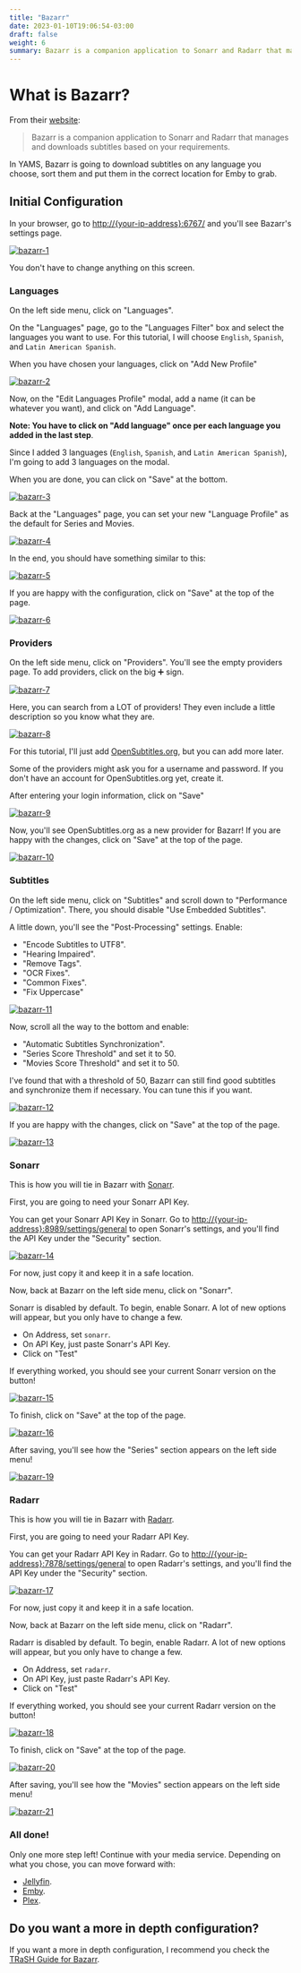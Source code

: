 ```yaml
---
title: "Bazarr"
date: 2023-01-10T19:06:54-03:00
draft: false
weight: 6
summary: Bazarr is a companion application to Sonarr and Radarr that manages and downloads subtitles based on your requirements.
---
```


# What is Bazarr?

From their [website](https://www.bazarr.media/):

> Bazarr is a companion application to Sonarr and Radarr that manages and downloads subtitles based on your requirements.

In YAMS, Bazarr is going to download subtitles on any language you choose, sort them and put them in the correct location for Emby to grab.

## Initial Configuration

In your browser, go to [http://{your-ip-address}:6767/]() and you'll see Bazarr's settings page.

[![bazarr-1](/pics/bazarr-1.png)](/pics/bazarr-1.png)

You don't have to change anything on this screen.

### Languages

On the left side menu, click on "Languages".

On the "Languages" page, go to the "Languages Filter" box and select the languages you want to use. For this tutorial, I will choose `English`, `Spanish`, and `Latin American Spanish`.

When you have chosen your languages, click on "Add New Profile"

[![bazarr-2](/pics/bazarr-2.png)](/pics/bazarr-2.png)

Now, on the "Edit Languages Profile" modal, add a name (it can be whatever you want), and click on "Add Language".

**Note: You have to click on "Add language" once per each language you added in the last step**.

Since I added 3 languages (`English`, `Spanish`, and `Latin American Spanish`), I'm going to add 3 languages on the modal.

When you are done, you can click on "Save" at the bottom.

[![bazarr-3](/pics/bazarr-3.png)](/pics/bazarr-3.png)

Back at the "Languages" page, you can set your new "Language Profile" as the default for Series and Movies.

[![bazarr-4](/pics/bazarr-4.png)](/pics/bazarr-4.png)

In the end, you should have something similar to this:

[![bazarr-5](/pics/bazarr-5.png)](/pics/bazarr-5.png)

If you are happy with the configuration, click on "Save" at the top of the page.

[![bazarr-6](/pics/bazarr-6.png)](/pics/bazarr-6.png)

### Providers

On the left side menu, click on "Providers". You'll see the empty providers page. To add providers, click on the big ➕ sign.

[![bazarr-7](/pics/bazarr-7.png)](/pics/bazarr-7.png)

Here, you can search from a LOT of providers! They even include a little description so you know what they are.

[![bazarr-8](/pics/bazarr-8.png)](/pics/bazarr-8.png)

For this tutorial, I'll just add [OpenSubtitles.org](https://www.opensubtitles.org/en/search/subs), but you can add more later.

Some of the providers might ask you for a username and password. If you don't have an account for OpenSubtitles.org yet, create it.

After entering your login information, click on "Save"

[![bazarr-9](/pics/bazarr-9.png)](/pics/bazarr-9.png)

Now, you'll see OpenSubtitles.org as a new provider for Bazarr! If you are happy with the changes, click on "Save" at the top of the page.

[![bazarr-10](/pics/bazarr-10.png)](/pics/bazarr-10.png)

### Subtitles

On the left side menu, click on "Subtitles" and scroll down to "Performance / Optimization". There, you should disable "Use Embedded Subtitles".

A little down, you'll see the "Post-Processing" settings. Enable:

- "Encode Subtitles to UTF8".
- "Hearing Impaired".
- "Remove Tags".
- "OCR Fixes".
- "Common Fixes".
- "Fix Uppercase"

[![bazarr-11](/pics/bazarr-11.png)](/pics/bazarr-11.png)

Now, scroll all the way to the bottom and enable:

- "Automatic Subtitles Synchronization".
- "Series Score Threshold" and set it to 50.
- "Movies Score Threshold" and set it to 50.

I've found that with a threshold of 50, Bazarr can still find good subtitles and synchronize them if necessary. You can tune this if you want.

[![bazarr-12](/pics/bazarr-12.png)](/pics/bazarr-12.png)

If you are happy with the changes, click on "Save" at the top of the page.

[![bazarr-13](/pics/bazarr-13.png)](/pics/bazarr-13.png)

### Sonarr

This is how you will tie in Bazarr with [Sonarr](/config/sonarr).

First, you are going to need your Sonarr API Key.

You can get your Sonarr API Key in Sonarr. Go to [http://{your-ip-address}:8989/settings/general]() to open Sonarr's settings, and you'll find the API Key under the "Security" section.

[![bazarr-14](/pics/bazarr-14.png)](/pics/bazarr-14.png)

For now, just copy it and keep it in a safe location.

Now, back at Bazarr on the left side menu, click on "Sonarr".

Sonarr is disabled by default. To begin, enable Sonarr. A lot of new options will appear, but you only have to change a few.

- On Address, set `sonarr`.
- On API Key, just paste Sonarr's API Key.
- Click on "Test"

If everything worked, you should see your current Sonarr version on the button!

[![bazarr-15](/pics/bazarr-15.png)](/pics/bazarr-15.png)

To finish, click on "Save" at the top of the page.

[![bazarr-16](/pics/bazarr-16.png)](/pics/bazarr-16.png)

After saving, you'll see how the "Series" section appears on the left side menu!

[![bazarr-19](/pics/bazarr-19.png)](/pics/bazarr-19.png)

### Radarr

This is how you will tie in Bazarr with [Radarr](/config/radarr).

First, you are going to need your Radarr API Key.

You can get your Radarr API Key in Radarr. Go to [http://{your-ip-address}:7878/settings/general]() to open Radarr's settings, and you'll find the API Key under the "Security" section.

[![bazarr-17](/pics/bazarr-17.png)](/pics/bazarr-17.png)

For now, just copy it and keep it in a safe location.

Now, back at Bazarr on the left side menu, click on "Radarr".

Radarr is disabled by default. To begin, enable Radarr. A lot of new options will appear, but you only have to change a few.

- On Address, set `radarr`.
- On API Key, just paste Radarr's API Key.
- Click on "Test"

If everything worked, you should see your current Radarr version on the button!

[![bazarr-18](/pics/bazarr-18.png)](/pics/bazarr-18.png)

To finish, click on "Save" at the top of the page.

[![bazarr-20](/pics/bazarr-20.png)](/pics/bazarr-20.png)

After saving, you'll see how the "Movies" section appears on the left side menu!

[![bazarr-21](/pics/bazarr-21.png)](/pics/bazarr-21.png)

### All done!

Only one more step left! Continue with your media service. Depending on what you chose, you can move forward with: 
- [Jellyfin](/config/jellyfin).
- [Emby](/config/emby).
- [Plex](/config/plex).

## Do you want a more in depth configuration?

If you want a more in depth configuration, I recommend you check the [TRaSH Guide for Bazarr](https://trash-guides.info/Bazarr/).
